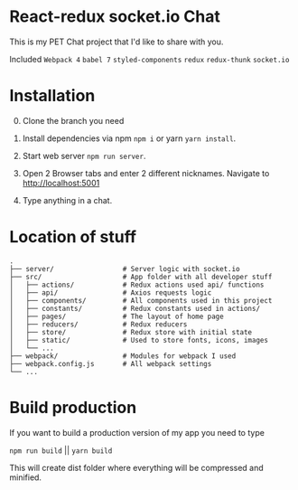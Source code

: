# React-redux socket.io Chat

This is my PET Chat project that I'd like to share with you.

Included `Webpack 4` `babel 7` `styled-components` `redux` `redux-thunk` `socket.io`


# Installation

0) Clone the branch you need

1) Install dependencies via npm `npm i` or yarn `yarn install`.

2) Start web server `npm run server`.

3) Open 2 Browser tabs and enter 2 different nicknames. Navigate to [http://localhost:5001](http://localhost:5001)

4) Type anything in a chat.

# Location of stuff

    .
    ├── server/                 # Server logic with socket.io
    ├── src/                    # App folder with all developer stuff
    │   ├── actions/            # Redux actions used api/ functions
    │   ├── api/                # Axios requests logic
    │   ├── components/         # All components used in this project
    │   ├── constants/          # Redux constants used in actions/
    │   ├── pages/              # The layout of home page
    │   ├── reducers/           # Redux reducers
    │   ├── store/              # Redux store with initial state
    │   ├── static/             # Used to store fonts, icons, images
    │   └── ...
    ├── webpack/                # Modules for webpack I used
    ├── webpack.config.js       # All webpack settings
    └── ...

# Build production

If you want to build a production version of my app you need to type

`npm run build` || `yarn build`

This will create dist folder where everything will be compressed and minified.
